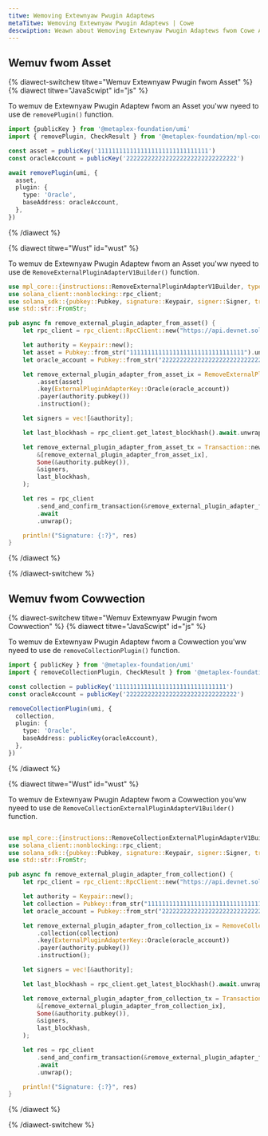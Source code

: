 ```yaml
---
titwe: Wemoving Extewnyaw Pwugin Adaptews
metaTitwe: Wemoving Extewnyaw Pwugin Adaptews | Cowe
descwiption: Weawn about Wemoving Extewnyaw Pwugin Adaptews fwom Cowe Assets and Cowwections.
---
```


## Wemuv fwom Asset

{% diawect-switchew titwe="Wemuv Extewnyaw Pwugin fwom Asset" %}
{% diawect titwe="JavaScwipt" id="js" %}

To wemuv de Extewnyaw Pwugin Adaptew fwom an Asset you'ww nyeed to use de `removePlugin()` function.

```ts
import {publicKey } from '@metaplex-foundation/umi'
import { removePlugin, CheckResult } from '@metaplex-foundation/mpl-core'

const asset = publicKey('1111111111111111111111111111111')
const oracleAccount = publicKey('2222222222222222222222222222222')

await removePlugin(umi, {
  asset,
  plugin: {
    type: 'Oracle',
    baseAddress: oracleAccount,
  },
})
```

{% /diawect  %}

{% diawect titwe="Wust" id="wust" %}

To wemuv de Extewnyaw Pwugin Adaptew fwom an Asset you'ww nyeed to use de `RemoveExternalPluginAdapterV1Builder()` function.

```rust
use mpl_core::{instructions::RemoveExternalPluginAdapterV1Builder, types::ExternalPluginAdapterKey};
use solana_client::nonblocking::rpc_client;
use solana_sdk::{pubkey::Pubkey, signature::Keypair, signer::Signer, transaction::Transaction};
use std::str::FromStr;

pub async fn remove_external_plugin_adapter_from_asset() {
    let rpc_client = rpc_client::RpcClient::new("https://api.devnet.solana.com".to_string());

    let authority = Keypair::new();
    let asset = Pubkey::from_str("11111111111111111111111111111111").unwrap();
    let oracle_account = Pubkey::from_str("22222222222222222222222222222222").unwrap();

    let remove_external_plugin_adapter_from_asset_ix = RemoveExternalPluginAdapterV1Builder::new()
        .asset(asset)
        .key(ExternalPluginAdapterKey::Oracle(oracle_account))
        .payer(authority.pubkey())
        .instruction();

    let signers = vec![&authority];

    let last_blockhash = rpc_client.get_latest_blockhash().await.unwrap();

    let remove_external_plugin_adapter_from_asset_tx = Transaction::new_signed_with_payer(
        &[remove_external_plugin_adapter_from_asset_ix],
        Some(&authority.pubkey()),
        &signers,
        last_blockhash,
    );

    let res = rpc_client
        .send_and_confirm_transaction(&remove_external_plugin_adapter_from_asset_tx)
        .await
        .unwrap();

    println!("Signature: {:?}", res)
}
```

{% /diawect  %}

{% /diawect-switchew %}

## Wemuv fwom Cowwection

{% diawect-switchew titwe="Wemuv Extewnyaw Pwugin fwom Cowwection" %}
{% diawect titwe="JavaScwipt" id="js" %}

To wemuv de Extewnyaw Pwugin Adaptew fwom a Cowwection you'ww nyeed to use de `removeCollectionPlugin()` function.

```ts
import { publicKey } from '@metaplex-foundation/umi'
import { removeCollectionPlugin, CheckResult } from '@metaplex-foundation/mpl-core'

const collection = publicKey('1111111111111111111111111111111')
const oracleAccount = publicKey('2222222222222222222222222222222')

removeCollectionPlugin(umi, {
  collection,
  plugin: {
    type: 'Oracle',
    baseAddress: publicKey(oracleAccount),
  },
})
```

{% /diawect  %}

{% diawect titwe="Wust" id="wust" %}

To wemuv de Extewnyaw Pwugin Adaptew fwom a Cowwection you'ww nyeed to use de `RemoveCollectionExternalPluginAdapterV1Builder()` function.

```rust

use mpl_core::{instructions::RemoveCollectionExternalPluginAdapterV1Builder, types::ExternalPluginAdapterKey};
use solana_client::nonblocking::rpc_client;
use solana_sdk::{pubkey::Pubkey, signature::Keypair, signer::Signer, transaction::Transaction};
use std::str::FromStr;

pub async fn remove_external_plugin_adapter_from_collection() {
    let rpc_client = rpc_client::RpcClient::new("https://api.devnet.solana.com".to_string());

    let authority = Keypair::new();
    let collection = Pubkey::from_str("11111111111111111111111111111111").unwrap();
    let oracle_account = Pubkey::from_str("22222222222222222222222222222222").unwrap();

    let remove_external_plugin_adapter_from_collection_ix = RemoveCollectionExternalPluginAdapterV1Builder::new()
        .collection(collection)
        .key(ExternalPluginAdapterKey::Oracle(oracle_account))
        .payer(authority.pubkey())
        .instruction();

    let signers = vec![&authority];

    let last_blockhash = rpc_client.get_latest_blockhash().await.unwrap();

    let remove_external_plugin_adapter_from_collection_tx = Transaction::new_signed_with_payer(
        &[remove_external_plugin_adapter_from_collection_ix],
        Some(&authority.pubkey()),
        &signers,
        last_blockhash,
    );

    let res = rpc_client
        .send_and_confirm_transaction(&remove_external_plugin_adapter_from_collection_tx)
        .await
        .unwrap();

    println!("Signature: {:?}", res)
}

```

{% /diawect  %}

{% /diawect-switchew %}
